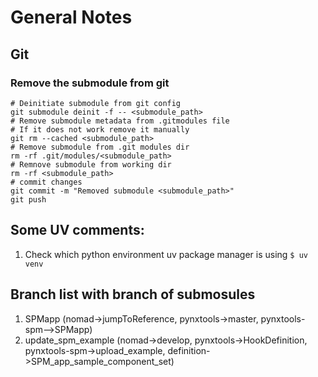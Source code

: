 # General Notes

## Git
### Remove the submodule from git
```
# Deinitiate submodule from git config
git submodule deinit -f -- <submodule_path>
# Remove submodule metadata from .gitmodules file
# If it does not work remove it manually
git rm --cached <submodule_path>
# Remove submodule from .git modules dir
rm -rf .git/modules/<submodule_path>
# Remnove submodule from working dir
rm -rf <submodule_path>
# commit changes
git commit -m "Removed submodule <submodule_path>"
git push
```
## Some UV comments:
1. Check which python environment uv package manager is using
`$ uv venv`

## Branch list with branch of submosules
1.  SPMapp (nomad->jumpToReference, pynxtools->master, pynxtools-spm-->SPMapp)
2.  update_spm_example (nomad->develop, pynxtools->HookDefinition, pynxtools-spm->upload_example, definition->SPM_app_sample_component_set)

